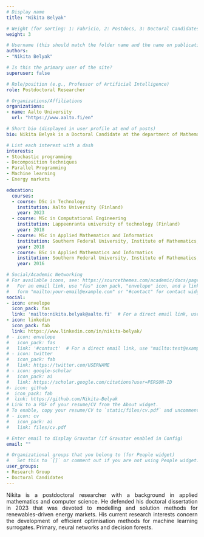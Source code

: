 ```yaml
---
# Display name
title: "Nikita Belyak"

# Weight (for sorting: 1: Fabricio, 2: Postdocs, 3: Doctoral Candidates, 4: Research Assistants)
weight: 3

# Username (this should match the folder name and the name on publications)
authors:
- "Nikita Belyak"

# Is this the primary user of the site?
superuser: false

# Role/position (e.g., Professor of Artificial Intelligence)
role: Postdoctoral Researcher

# Organizations/Affiliations
organizations:
- name: Aalto University
  url: "https://www.aalto.fi/en"

# Short bio (displayed in user profile at end of posts)
bio: Nikita Belyak is a Doctoral Candidate at the department of Mathematics and Systems Analysis of Aalto University.

# List each interest with a dash
interests:
- Stochastic programming
- Decomposition techniques
- Parallel Programming
- Machine learning
- Energy markets

education:
  courses:
  - course: DSc in Technology 
    institution: Aalto University (Finland)
    year: 2023
  - course: MSc in Computational Engineering 
    institution: Lappeenranta university of technology (Finland)
    year: 2018
  - course: MSc in Applied Mathematics and Informatics
    institution: Southern Federal University, Institute of Mathematics, Mechanics and Computer Science (Russian Federation)
    year: 2018
  - course: BSc in Applied Mathematics and Informatics
    institution: Southern Federal University, Institute of Mathematics,Mechanics and Computer Science (Russian Federation)
    year: 2016

# Social/Academic Networking
# For available icons, see: https://sourcethemes.com/academic/docs/page-builder/#icons
#   For an email link, use "fas" icon pack, "envelope" icon, and a link in the
#   form "mailto:your-email@example.com" or "#contact" for contact widget.
social:
- icon: envelope
  icon_pack: fas
  link: 'mailto:nikita.belyak@aalto.fi'  # For a direct email link, use "mailto:test@example.org".
- icon: linkedin
  icon_pack: fab
  link: https://www.linkedin.com/in/nikita-belyak/
# - icon: envelope
#   icon_pack: fas
#   link: '#contact'  # For a direct email link, use "mailto:test@example.org".
# - icon: twitter
#   icon_pack: fab
#   link: https://twitter.com/USERNAME
# - icon: google-scholar
#   icon_pack: ai
#   link: https://scholar.google.com/citations?user=PERSON-ID
#- icon: github
#  icon_pack: fab
#  link: https://github.com/Nikita-Belyak
# Link to a PDF of your resume/CV from the About widget.
# To enable, copy your resume/CV to `static/files/cv.pdf` and uncomment the lines below.
# - icon: cv
#   icon_pack: ai
#   link: files/cv.pdf

# Enter email to display Gravatar (if Gravatar enabled in Config)
email: ""

# Organizational groups that you belong to (for People widget)
#   Set this to `[]` or comment out if you are not using People widget.
user_groups:
- Research Group
- Doctoral Candidates
---
```

<div style="text-align: justify">
Nikita is a postdoctoral researcher with a background in applied mathematics and computer science. He defended his doctoral dissertation in 2023 that was devoted to  modelling and solution methods for renewables-driven energy markets. His current research interests concern the development of efficient optimisation methods for machine learning surrogates. Primary, neural networks and decision forests. 
</div>